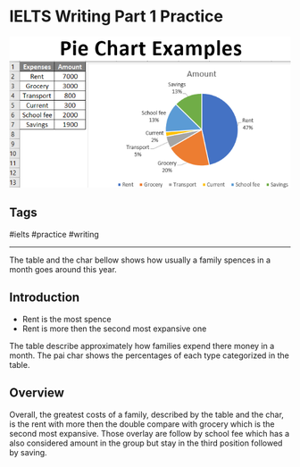 # IELTS Writing Part 1 Practice

![](../archives/56fa3738-9c97-4817-8141-07ff9efd9252.png)

## Tags

#ielts #practice #writing

------------------------------------------------------------------------
The table and the char bellow shows how usually a family spences in a month goes around this year.

## Introduction
- Rent is the most spence
- Rent is more then the second most expansive one

The table describe approximately how families expend there money in a month. The pai char shows the percentages of each type categorized in the table.

## Overview
Overall, the greatest costs of a family, described by the table and the char, is the rent with more then the double compare with grocery which is the second most expansive. Those overlay are follow by school fee which has a also considered amount in the group but stay in the third position followed by saving.
